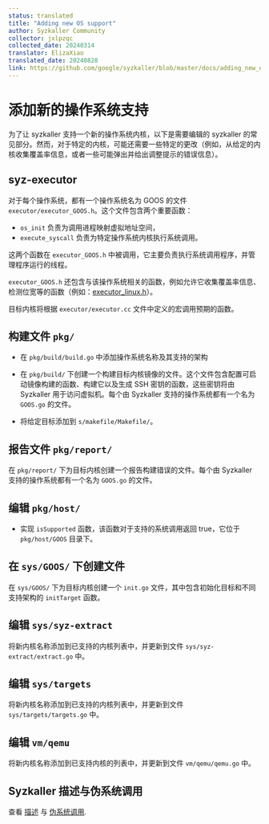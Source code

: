 ```yaml
---
status: translated
title: "Adding new OS support"
author: Syzkaller Community
collector: jxlpzqc
collected_date: 20240314
translator: ElizaXiao
translated_date: 20240828
link: https://github.com/google/syzkaller/blob/master/docs/adding_new_os_support.md
---
```


# 添加新的操作系统支持

为了让 syzkaller 支持一个新的操作系统内核，以下是需要编辑的 syzkaller 的常见部分。然而，对于特定的内核，可能还需要一些特定的更改（例如，从给定的内核收集覆盖率信息，或者一些可能弹出并给出调整提示的错误信息）。

## syz-executor

对于每个操作系统，都有一个操作系统名为 GOOS 的文件 `executor/executor_GOOS.h`。这个文件包含两个重要函数：

- `os_init` 负责为调用进程映射虚拟地址空间，
- `execute_syscall` 负责为特定操作系统内核执行系统调用。

这两个函数在 `executor_GOOS.h` 中被调用，它主要负责执行系统调用程序，并管理程序运行的线程。

`executor_GOOS.h` 还包含与该操作系统相关的函数，例如允许它收集覆盖率信息、检测位宽等的函数（例如：[executor_linux.h](/executor/executor_linux.h)）。

目标内核将根据 `executor/executor.cc` 文件中定义的宏调用预期的函数。

## 构建文件 `pkg/`

- 在 `pkg/build/build.go` 中添加操作系统名称及其支持的架构
- 在 `pkg/build/` 下创建一个构建目标内核镜像的文件。这个文件包含配置可启动镜像构建的函数、构建它以及生成 SSH 密钥的函数，这些密钥将由 Syzkaller 用于访问虚拟机。每个由 Syzkaller 支持的操作系统都有一个名为 `GOOS.go` 的文件。

- 将给定目标添加到 `s/makefile/Makefile/`。

## 报告文件 `pkg/report/`

在 `pkg/report/` 下为目标内核创建一个报告构建错误的文件。每个由 Syzkaller 支持的操作系统都有一个名为 `GOOS.go` 的文件。

## 编辑 `pkg/host/`

- 实现 `isSupported` 函数，该函数对于支持的系统调用返回 true，它位于 `pkg/host/GOOS` 目录下。 

## 在 `sys/GOOS/` 下创建文件

在 `sys/GOOS/` 下为目标内核创建一个 `init.go` 文件，其中包含初始化目标和不同支持架构的 `initTarget` 函数。

## 编辑 `sys/syz-extract`

将新内核名称添加到已支持的内核列表中，并更新到文件 `sys/syz-extract/extract.go` 中。

## 编辑 `sys/targets`

将新内核名称添加到已支持的内核列表中，并更新到文件 `sys/targets/targets.go` 中。

## 编辑 `vm/qemu`

将新内核名称添加到已支持内核的列表中，并更新到文件 `vm/qemu/qemu.go` 中。

## Syzkaller 描述与伪系统调用

查看 [描述](/docs/syscall_descriptions.md) 与 [伪系统调用](/docs/pseudo_syscalls.md).
